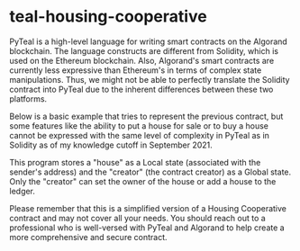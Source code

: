 # teal-housing-cooperative


PyTeal is a high-level language for writing smart contracts on the Algorand blockchain. The language constructs are different from Solidity, which is used on the Ethereum blockchain. Also, Algorand's smart contracts are currently less expressive than Ethereum's in terms of complex state manipulations. Thus, we might not be able to perfectly translate the Solidity contract into PyTeal due to the inherent differences between these two platforms.

Below is a basic example that tries to represent the previous contract, but some features like the ability to put a house for sale or to buy a house cannot be expressed with the same level of complexity in PyTeal as in Solidity as of my knowledge cutoff in September 2021.



This program stores a "house" as a Local state (associated with the sender's address) and the "creator" (the contract creator) as a Global state. Only the "creator" can set the owner of the house or add a house to the ledger.

Please remember that this is a simplified version of a Housing Cooperative contract and may not cover all your needs. You should reach out to a professional who is well-versed with PyTeal and Algorand to help create a more comprehensive and secure contract.